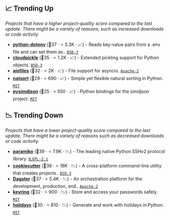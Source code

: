 ## 📈 Trending Up

_Projects that have a higher project-quality score compared to the last update. There might be a variety of reasons, such as increased downloads or code activity._

- <b><a href="https://github.com/theskumar/python-dotenv">python-dotenv</a></b> (🥇37 ·  ⭐ 5.3K · 📈) - Reads key-value pairs from a .env file and can set them as.. <code><a href="http://bit.ly/3aKzpTv">BSD-3</a></code>
- <b><a href="https://github.com/cloudpipe/cloudpickle">cloudpickle</a></b> (🥈35 ·  ⭐ 1.2K · 📈) - Extended pickling support for Python objects. <code><a href="http://bit.ly/3aKzpTv">BSD-3</a></code>
- <b><a href="https://github.com/Tinche/aiofiles">aiofiles</a></b> (🥈32 ·  ⭐ 2K · 📈) - File support for asyncio. <code><a href="http://bit.ly/3nYMfla">Apache-2</a></code>
- <b><a href="https://github.com/SethMMorton/natsort">natsort</a></b> (🥉29 ·  ⭐ 690 · 📈) - Simple yet flexible natural sorting in Python. <code><a href="http://bit.ly/34MBwT8">MIT</a></code>
- <b><a href="https://github.com/TkTech/pysimdjson">pysimdjson</a></b> (🥉25 ·  ⭐ 550 · 📈) - Python bindings for the simdjson project. <code><a href="http://bit.ly/34MBwT8">MIT</a></code>

## 📉 Trending Down

_Projects that have a lower project-quality score compared to the last update. There might be a variety of reasons such as decreased downloads or code activity._

- <b><a href="https://github.com/paramiko/paramiko">paramiko</a></b> (🥈39 ·  ⭐ 7.9K · 📉) - The leading native Python SSHv2 protocol library. <code><a href="https://tldrlegal.com/search?q=LGPL-2.1">❗️LGPL-2.1</a></code>
- <b><a href="https://github.com/cookiecutter/cookiecutter">cookiecutter</a></b> (🥇38 ·  ⭐ 18K · 📉) - A cross-platform command-line utility that creates projects.. <code><a href="http://bit.ly/3aKzpTv">BSD-3</a></code>
- <b><a href="https://github.com/dagster-io/dagster">Dagster</a></b> (🥈37 ·  ⭐ 5.4K · 📉) - An orchestration platform for the development, production, and.. <code><a href="http://bit.ly/3nYMfla">Apache-2</a></code>
- <b><a href="https://github.com/jaraco/keyring">keyring</a></b> (🥉32 ·  ⭐ 900 · 📉) - Store and access your passwords safely. <code><a href="http://bit.ly/34MBwT8">MIT</a></code>
- <b><a href="https://github.com/dr-prodigy/python-holidays">holidays</a></b> (🥉30 ·  ⭐ 810 · 📉) - Generate and work with holidays in Python. <code><a href="http://bit.ly/34MBwT8">MIT</a></code>

